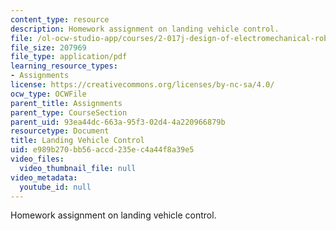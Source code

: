 ```yaml
---
content_type: resource
description: Homework assignment on landing vehicle control.
file: /ol-ocw-studio-app/courses/2-017j-design-of-electromechanical-robotic-systems-fall-2009/e989b270bb56accd235ec4a44f8a39e5_MIT2_017JF09_p35.pdf
file_size: 207969
file_type: application/pdf
learning_resource_types:
- Assignments
license: https://creativecommons.org/licenses/by-nc-sa/4.0/
ocw_type: OCWFile
parent_title: Assignments
parent_type: CourseSection
parent_uid: 93ea44dc-663a-95f3-02d4-4a220966879b
resourcetype: Document
title: Landing Vehicle Control
uid: e989b270-bb56-accd-235e-c4a44f8a39e5
video_files:
  video_thumbnail_file: null
video_metadata:
  youtube_id: null
---
```

Homework assignment on landing vehicle control.